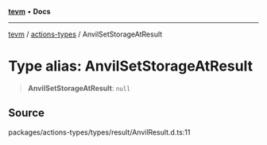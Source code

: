 [**tevm**](../../README.md) • **Docs**

***

[tevm](../../modules.md) / [actions-types](../README.md) / AnvilSetStorageAtResult

# Type alias: AnvilSetStorageAtResult

> **AnvilSetStorageAtResult**: `null`

## Source

packages/actions-types/types/result/AnvilResult.d.ts:11
